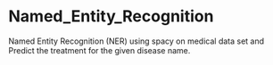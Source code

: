 # Named_Entity_Recognition
Named Entity Recognition (NER) using spacy on medical data set and Predict the treatment for the given disease name.
